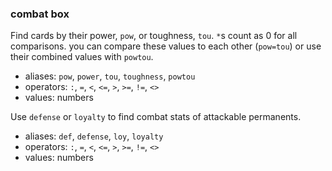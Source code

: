 ### combat box

Find cards by their power, `pow`, or toughness, `tou`.
`*`s count as 0 for all comparisons.
you can compare these values to each other (`pow=tou`) or
use their combined values with `powtou`. 
- aliases: `pow`, `power`, `tou`, `toughness`, `powtou`
- operators: `:`, `=`, `<`, `<=`, `>`, `>=`, `!=`, `<>`
- values: numbers

Use `defense` or `loyalty` to find combat stats of attackable permanents.
- aliases: `def`, `defense`, `loy`, `loyalty`
- operators: `:`, `=`, `<`, `<=`, `>`, `>=`, `!=`, `<>`
- values: numbers